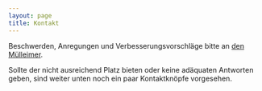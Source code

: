 ```yaml
---
layout: page
title: Kontakt
---
```


Beschwerden, Anregungen und Verbesserungsvorschläge bitte an [den Mülleimer](mailto:devnull@example.com).

Sollte der nicht ausreichend Platz bieten oder keine adäquaten Antworten geben, sind weiter unten noch ein paar Kontaktknöpfe vorgesehen.